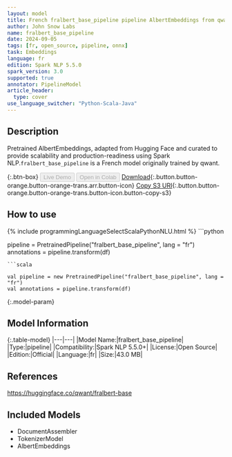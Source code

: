 ```yaml
---
layout: model
title: French fralbert_base_pipeline pipeline AlbertEmbeddings from qwant
author: John Snow Labs
name: fralbert_base_pipeline
date: 2024-09-05
tags: [fr, open_source, pipeline, onnx]
task: Embeddings
language: fr
edition: Spark NLP 5.5.0
spark_version: 3.0
supported: true
annotator: PipelineModel
article_header:
  type: cover
use_language_switcher: "Python-Scala-Java"
---
```


## Description

Pretrained AlbertEmbeddings, adapted from Hugging Face and curated to provide scalability and production-readiness using Spark NLP.`fralbert_base_pipeline` is a French model originally trained by qwant.

{:.btn-box}
<button class="button button-orange" disabled>Live Demo</button>
<button class="button button-orange" disabled>Open in Colab</button>
[Download](https://s3.amazonaws.com/auxdata.johnsnowlabs.com/public/models/fralbert_base_pipeline_fr_5.5.0_3.0_1725568512538.zip){:.button.button-orange.button-orange-trans.arr.button-icon}
[Copy S3 URI](s3://auxdata.johnsnowlabs.com/public/models/fralbert_base_pipeline_fr_5.5.0_3.0_1725568512538.zip){:.button.button-orange.button-orange-trans.button-icon.button-copy-s3}

## How to use



<div class="tabs-box" markdown="1">
{% include programmingLanguageSelectScalaPythonNLU.html %}
```python

pipeline = PretrainedPipeline("fralbert_base_pipeline", lang = "fr")
annotations =  pipeline.transform(df)   

```
```scala

val pipeline = new PretrainedPipeline("fralbert_base_pipeline", lang = "fr")
val annotations = pipeline.transform(df)

```
</div>

{:.model-param}
## Model Information

{:.table-model}
|---|---|
|Model Name:|fralbert_base_pipeline|
|Type:|pipeline|
|Compatibility:|Spark NLP 5.5.0+|
|License:|Open Source|
|Edition:|Official|
|Language:|fr|
|Size:|43.0 MB|

## References

https://huggingface.co/qwant/fralbert-base

## Included Models

- DocumentAssembler
- TokenizerModel
- AlbertEmbeddings